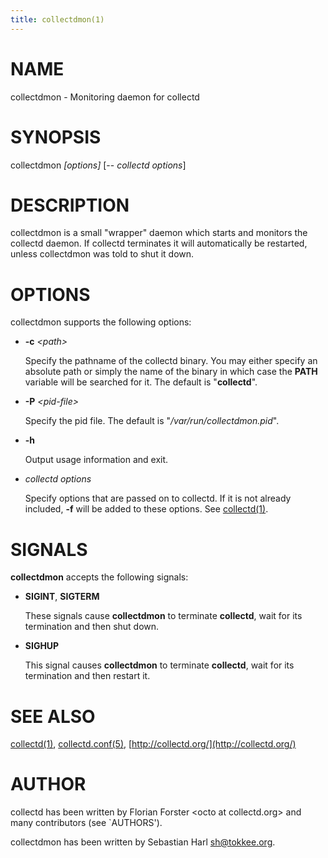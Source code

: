 ```yaml
---
title: collectdmon(1)
---
```

# NAME

collectdmon - Monitoring daemon for collectd

# SYNOPSIS

collectdmon _\[options\]_ \[-- _collectd options_\]

# DESCRIPTION

collectdmon is a small "wrapper" daemon which starts and monitors the collectd
daemon. If collectd terminates it will automatically be restarted, unless
collectdmon was told to shut it down.

# OPTIONS

collectdmon supports the following options:

- **-c** _&lt;path>_

    Specify the pathname of the collectd binary. You may either specify an
    absolute path or simply the name of the binary in which case the **PATH**
    variable will be searched for it. The default is "**collectd**".

- **-P** _&lt;pid-file>_

    Specify the pid file. The default is "_/var/run/collectdmon.pid_".

- **-h**

    Output usage information and exit.

- _collectd options_

    Specify options that are passed on to collectd. If it is not already included,
    **-f** will be added to these options. See [collectd(1)](./collectd.md).

# SIGNALS

**collectdmon** accepts the following signals:

- **SIGINT**, **SIGTERM**

    These signals cause **collectdmon** to terminate **collectd**, wait for its
    termination and then shut down.

- **SIGHUP**

    This signal causes **collectdmon** to terminate **collectd**, wait for its
    termination and then restart it.

# SEE ALSO

[collectd(1)](./collectd.md),
[collectd.conf(5)](./collectd.conf.md),
[http://collectd.org/](http://collectd.org/)

# AUTHOR

collectd has been written by Florian Forster &lt;octo at collectd.org>
and many contributors (see \`AUTHORS').

collectdmon has been written by Sebastian Harl <sh@tokkee.org>.

